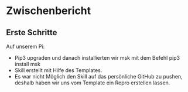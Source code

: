 # Zwischenbericht

## Erste Schritte
Auf unserem Pi:
* Pip3 upgraden und danach installierten wir msk mit dem Befehl pip3 install msk
* Skill erstellt mit Hilfe des Templates.
* Es war nicht Möglich den Skill auf das persönliche GitHub zu pushen, deshalb haben wir uns vom Template ein Repro erstellen lassen.
